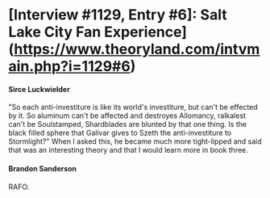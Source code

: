 # [Interview #1129, Entry #6]: Salt Lake City Fan Experience](https://www.theoryland.com/intvmain.php?i=1129#6)

#### Sirce Luckwielder

"So each anti-investiture is like its world's investiture, but can't be effected by it. So aluminum can't be affected and destroyes Allomancy, ralkalest can't be Soulstamped, Shardblades are blunted by that one thing. Is the black filled sphere that Galivar gives to Szeth the anti-investiture to Stormlight?" When I asked this, he became much more tight-lipped and said that was an interesting theory and that I would learn more in book three.

#### Brandon Sanderson

RAFO.


